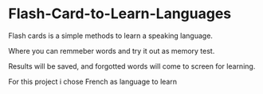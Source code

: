 # Flash-Card-to-Learn-Languages

Flash cards is a simple methods to learn a speaking language.

Where you can remmeber words and try it out as memory test.

Results will be saved, and forgotted words will come to screen for learning.

For this project i chose French as language to learn
